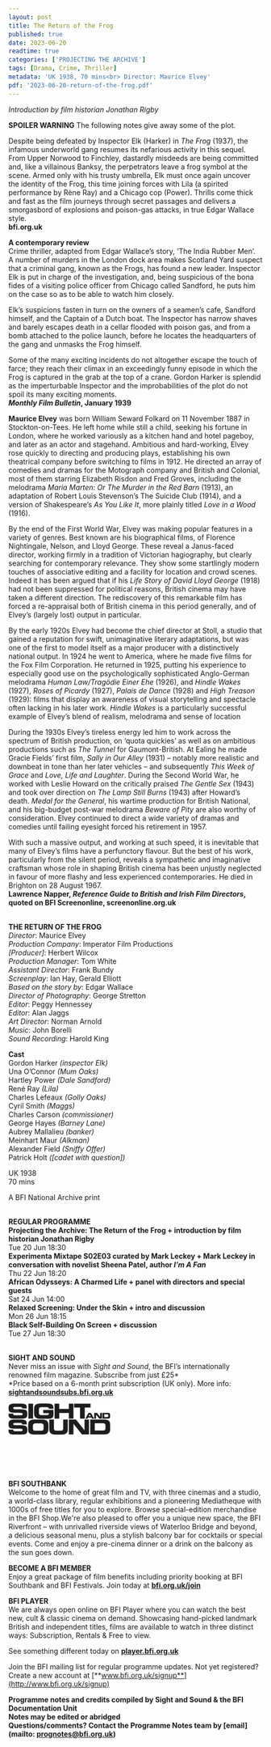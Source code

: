 ```yaml
---
layout: post
title: The Return of the Frog
published: true
date: 2023-06-20
readtime: true
categories: ['PROJECTING THE ARCHIVE']
tags: [Drama, Crime, Thriller]
metadata: 'UK 1938, 70 mins<br> Director: Maurice Elvey'
pdf: '2023-06-20-return-of-the-frog.pdf'
---
```

_Introduction by film historian Jonathan Rigby_  

**SPOILER WARNING** The following notes give away some of the plot.

Despite being defeated by Inspector Elk (Harker) in _The Frog_ (1937), the infamous underworld gang resumes its nefarious activity in this sequel. From Upper Norwood to Finchley, dastardly misdeeds are being committed and, like a villainous Banksy, the perpetrators leave a frog symbol at the scene. Armed only with his trusty umbrella, Elk must once again uncover the identity of the Frog, this time joining forces with Lila (a spirited performance by Rène Ray) and a Chicago cop (Power). Thrills come thick and fast as the film journeys through secret passages and delivers a smorgasbord of explosions and poison-gas attacks, in true Edgar Wallace style.  
**bfi.org.uk**  

**A contemporary review**  
Crime thriller, adapted from Edgar Wallace’s story, ‘The India Rubber Men’.  
A number of murders in the London dock area makes Scotland Yard suspect that a criminal gang, known as the Frogs, has found a new leader. Inspector Elk is put in charge of the investigation, and, being suspicious of the bona fides of a visiting police officer from Chicago called Sandford, he puts him on the case so as to be able to watch him closely.

Elk’s suspicions fasten in turn on the owners of a seamen’s cafe, Sandford himself, and the Captain of a Dutch boat. The Inspector has narrow shaves and barely escapes death in a cellar flooded with poison gas, and from a bomb attached to the police launch, before he locates the headquarters of the gang and unmasks the Frog himself.

Some of the many exciting incidents do not altogether escape the touch of farce; they reach their climax in an exceedingly funny episode in which the Frog is captured in the grab at the top of a crane. Gordon Harker is splendid as the imperturbable Inspector and the improbabilities of the plot do not spoil its many exciting moments.  
**_Monthly Film Bulletin_, January 1939**

**Maurice Elvey** was born William Seward Folkard on 11 November 1887 in Stockton-on-Tees. He left home while still a child, seeking his fortune in London, where he worked variously as a kitchen hand and hotel pageboy, and later as an actor and stagehand. Ambitious and hard-working, Elvey rose quickly to directing and producing plays, establishing his own theatrical company before switching to films in 1912. He directed an array of comedies and dramas for the Motograph company and British and Colonial, most of them starring Elizabeth Risdon and Fred Groves, including the melodrama _Maria Marten: Or The Murder in the Red Barn_ (1913), an adaptation of Robert Louis Stevenson’s The Suicide Club (1914), and a version of Shakespeare’s _As You Like It_, more plainly titled _Love in a Wood_ (1916).

By the end of the First World War, Elvey was making popular features in a variety of genres. Best known are his biographical films, of Florence Nightingale, Nelson, and Lloyd George. These reveal a Janus-faced director, working firmly in a tradition of Victorian hagiography, but clearly searching for contemporary relevance. They show some startlingly modern touches of associative editing and a facility for location and crowd scenes. Indeed it has been argued that if his _Life Story of David Lloyd George_ (1918) had not been suppressed for political reasons, British cinema may have taken a different direction. The rediscovery of this remarkable film has forced a re-appraisal both of British cinema in this period generally, and of Elvey’s (largely lost) output in particular.

By the early 1920s Elvey had become the chief director at Stoll, a studio that gained a reputation for swift, unimaginative literary adaptations, but was one of the first to model itself as a major producer with a distinctively national output. In 1924 he went to America, where he made five films for the Fox Film Corporation. He returned in 1925, putting his experience to especially good use on the psychologically sophisticated Anglo-German melodrama _Human Law/Tragödie Einer Ehe_ (1926), and _Hindle Wakes_ (1927), _Roses of Picardy_ (1927), _Palais de Dance_ (1928) and _High Treason_ (1929): films that display an awareness of visual storytelling and spectacle often lacking in his later work. _Hindle Wakes_ is a particularly successful example of Elvey’s blend of realism, melodrama and sense of location

During the 1930s Elvey’s tireless energy led him to work across the spectrum of British production, on ‘quota quickies’ as well as on ambitious productions such as _The Tunnel_ for Gaumont-British. At Ealing he made Gracie Fields’ first film, _Sally in Our Alley_ (1931) – notably more realistic and downbeat in tone than her later vehicles – and subsequently _This Week of Grace_ and _Love, Life and Laughter_. During the Second World War, he worked with Leslie Howard on the critically praised _The Gentle Sex_ (1943) and took over direction on _The Lamp Still Burns_ (1943) after Howard’s death. _Medal for the General_, his wartime production for British National, and his big-budget post-war melodrama _Beware of Pity_ are also worthy of consideration. Elvey continued to direct a wide variety of dramas and comedies until failing eyesight forced his retirement in 1957.

With such a massive output, and working at such speed, it is inevitable that many of Elvey’s films have a perfunctory flavour. But the best of his work, particularly from the silent period, reveals a sympathetic and imaginative craftsman whose role in shaping British cinema has been unjustly neglected in favour of more flashy and less experienced contemporaries. He died in Brighton on 28 August 1967.  
**Lawrence Napper, _Reference Guide to British and Irish Film Directors_, quoted on BFI Screenonline, screenonline.org.uk**  
<br>

**THE RETURN OF THE FROG**  
_Director_: Maurice Elvey  
_Production Company_: Imperator Film Productions  
_[Producer]_: Herbert Wilcox  
_Production Manager_: Tom White  
_Assistant Director_: Frank Bundy  
_Screenplay_: Ian Hay, Gerald Elliott  
_Based on the story by_: Edgar Wallace  
_Director of Photography_: George Stretton  
_Editor_: Peggy Hennessey  
_Editor_: Alan Jaggs  
_Art Director_: Norman Arnold  
_Music_: John Borelli  
_Sound Recording_: Harold King  

**Cast**  
Gordon Harker _(inspector Elk)_  
Una O’Connor _(Mum Oaks)_  
Hartley Power _(Dale Sandford)_  
René Ray _(Lila)_  
Charles Lefeaux _(Golly Oaks)_  
Cyril Smith _(Maggs)_  
Charles Carson _(commissioner)_  
George Hayes _(Barney Lane)_  
Aubrey Mallalieu _(banker)_  
Meinhart Maur _(Alkman)_  
Alexander Field _(Sniffy Offer)_  
Patrick Holt _([cadet with question])_  

UK 1938  
70 mins  

A BFI National Archive print  
<br>

**REGULAR PROGRAMME**  
**Projecting the Archive: The Return of the Frog + introduction by film historian Jonathan Rigby**  
Tue 20 Jun 18:30  
**Experimenta Mixtape S02E03 curated by Mark Leckey + Mark Leckey in conversation with novelist Sheena Patel, author _I’m A Fan_**  
Thu 22 Jun 18:20  
**African Odysseys: A Charmed Life + panel with directors and special guests**  
Sat 24 Jun 14:00  
**Relaxed Screening: Under the Skin + intro and discussion**  
Mon 26 Jun 18:15  
**Black Self-Building On Screen + discussion**  
Tue 27 Jun 18:30  
<br>


**SIGHT AND SOUND**<br>
Never miss an issue with _Sight and Sound_, the BFI’s internationally renowned film magazine. Subscribe from just £25*<br>
*Price based on a 6-month print subscription (UK only). More info: [**sightandsoundsubs.bfi.org.uk**](https://sightandsoundsubs.bfi.org.uk/subscribe)

<img style="float: left;" src="/img/sight-and-sound.jpg" width="40%" height="40%"><br><br><br><br><br><br><br><br>

**BFI SOUTHBANK**  
Welcome to the home of great film and TV, with three cinemas and a studio, a world-class library, regular exhibitions and a pioneering Mediatheque with 1000s of free titles for you to explore. Browse special-edition merchandise in the BFI Shop.We&#39;re also pleased to offer you a unique new space, the BFI Riverfront – with unrivalled riverside views of Waterloo Bridge and beyond, a delicious seasonal menu, plus a stylish balcony bar for cocktails or special events. Come and enjoy a pre-cinema dinner or a drink on the balcony as the sun goes down.  

**BECOME A BFI MEMBER**  
Enjoy a great package of film benefits including priority booking at BFI Southbank and BFI Festivals. Join today at [**bfi.org.uk/join**](http://www.bfi.org.uk/join)  

**BFI PLAYER**  
 We are always open online on BFI Player where you can watch the best new, cult &amp; classic cinema on demand. Showcasing hand-picked landmark British and independent titles, films are available to watch in three distinct ways: Subscription, Rentals &amp; Free to view.  

See something different today on [**player.bfi.org.uk**](https://player.bfi.org.uk)  

Join the BFI mailing list for regular programme updates. Not yet registered? Create a new account at [**www.bfi.org.uk/signup**](http://www.bfi.org.uk/signup)

**Programme notes and credits compiled by Sight and Sound & the BFI Documentation Unit  
Notes may be edited or abridged  
Questions/comments? Contact the Programme Notes team by [email](mailto: prognotes@bfi.org.uk)**
<!--stackedit_data:
eyJoaXN0b3J5IjpbMTI2NDQxNDQxMywtNjA3OTU1MDY1LDczMD
k5ODExNl19
-->
